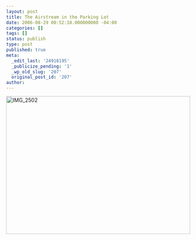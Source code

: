 ```yaml
---
layout: post
title: The Airstream in the Parking Lot
date: 2006-08-29 00:52:18.000000000 -04:00
categories: []
tags: []
status: publish
type: post
published: true
meta:
  _edit_last: '24918195'
  _publicize_pending: '1'
  _wp_old_slug: '207'
  original_post_id: '207'
author: 
---
```

<a href="http://www.flickr.com/photos/matthewsim/sets/72157594245095552/" title="IMG_2502 by Matthew Simoneau, on Flickr"><img src="https://farm1.staticflickr.com/88/220671196_998a8c7852.jpg" width="500" height="375" alt="IMG_2502" /></a>
